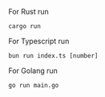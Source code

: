 For Rust run
```
cargo run
```

For Typescript run
```
bun run index.ts [number]
```

For Golang run 
```
go run main.go
```
